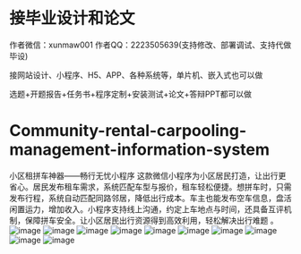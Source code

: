 # 接毕业设计和论文
作者微信：xunmaw001  作者QQ：2223505639(支持修改、部署调试、支持代做毕设)

接网站设计、小程序、H5、APP、各种系统等，单片机、嵌入式也可以做

选题+开题报告+任务书+程序定制+安装测试+论文+答辩PPT都可以做
# Community-rental-carpooling-management-information-system
小区租拼车神器——畅行无忧小程序 这款微信小程序为小区居民打造，让出行更省心。居民发布租车需求，系统匹配车型与报价，租车轻松便捷。想拼车时，只需发布行程，系统自动匹配同路邻居，降低出行成本。车主也能发布空车信息，盘活闲置运力，增加收入。小程序支持线上沟通，约定上车地点与时间，还具备互评机制，保障拼车安全。让小区居民出行资源得到高效利用，轻松解决出行难题 。
![image](https://github.com/user-attachments/assets/a1ceb8ba-4c24-4775-a193-daa316fc0e9e)
![image](https://github.com/user-attachments/assets/f4d5af67-8618-4627-be34-71c5d7ab40e3)
![image](https://github.com/user-attachments/assets/9e2fad6f-72ff-4144-89b3-1c291a01521a)
![image](https://github.com/user-attachments/assets/1f8057f0-611b-48ce-8315-3741a94465a0)
![image](https://github.com/user-attachments/assets/d3fa658e-4e35-4d68-bd63-19553c4ec20d)
![image](https://github.com/user-attachments/assets/5492cb53-da49-493e-a44c-7310fecc6c50)
![image](https://github.com/user-attachments/assets/dae61752-4c78-442e-b748-c66eae11e9a8)
![image](https://github.com/user-attachments/assets/44bbf3c7-d3a9-4a9c-9fbe-59ef0fb75ee8)
![image](https://github.com/user-attachments/assets/f1f50ada-c456-4f9a-aed0-76757c442784)
![image](https://github.com/user-attachments/assets/7c75e55d-8d56-452e-8dca-9ba0c41fa601)
